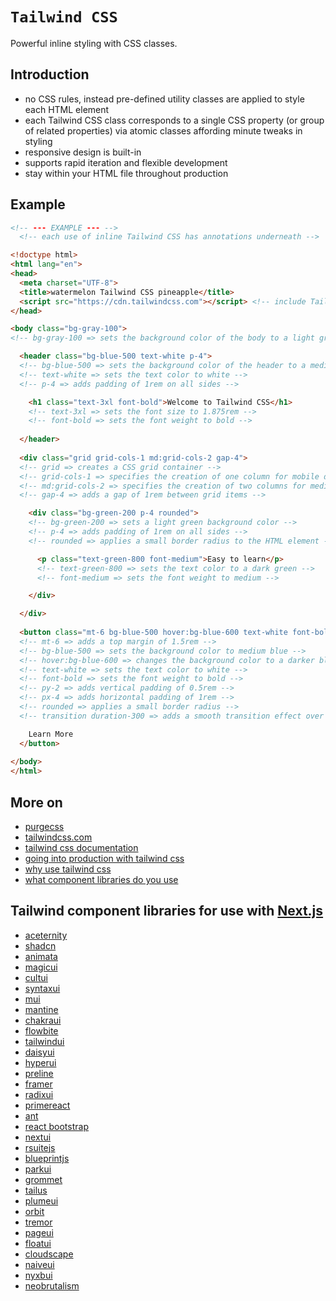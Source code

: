 # `Tailwind CSS`

Powerful inline styling with CSS classes.

## Introduction

* no CSS rules, instead pre-defined utility classes are applied to style each HTML element
* each Tailwind CSS class corresponds to a single CSS property (or group of related properties) via atomic classes affording minute tweaks in styling
* responsive design is built-in
* supports rapid iteration and flexible development
* stay within your HTML file throughout production

## Example

```html
<!-- --- EXAMPLE --- -->
  <!-- each use of inline Tailwind CSS has annotations underneath -->

<!doctype html>
<html lang="en">
<head>
  <meta charset="UTF-8">
  <title>watermelon Tailwind CSS pineapple</title>
  <script src="https://cdn.tailwindcss.com"></script> <!-- include Tailwind CSS play CDN for quick development, not for final production -->
</head>

<body class="bg-gray-100"> 
<!-- bg-gray-100 => sets the background color of the body to a light gray -->

  <header class="bg-blue-500 text-white p-4">
  <!-- bg-blue-500 => sets the background color of the header to a medium blue -->
  <!-- text-white => sets the text color to white -->
  <!-- p-4 => adds padding of 1rem on all sides -->

    <h1 class="text-3xl font-bold">Welcome to Tailwind CSS</h1>
    <!-- text-3xl => sets the font size to 1.875rem -->
    <!-- font-bold => sets the font weight to bold -->
    
  </header>
  
  <div class="grid grid-cols-1 md:grid-cols-2 gap-4">
  <!-- grid => creates a CSS grid container -->
  <!-- grid-cols-1 => specifies the creation of one column for mobile devices -->
  <!-- md:grid-cols-2 => specifies the creation of two columns for medium-sized screens and up -->
  <!-- gap-4 => adds a gap of 1rem between grid items -->

    <div class="bg-green-200 p-4 rounded">
    <!-- bg-green-200 => sets a light green background color -->
    <!-- p-4 => adds padding of 1rem on all sides -->
    <!-- rounded => applies a small border radius to the HTML element -->

      <p class="text-green-800 font-medium">Easy to learn</p>
      <!-- text-green-800 => sets the text color to a dark green -->
      <!-- font-medium => sets the font weight to medium -->

    </div>

  </div>
    
  <button class="mt-6 bg-blue-500 hover:bg-blue-600 text-white font-bold py-2 px-4 rounded transition duration-300">
  <!-- mt-6 => adds a top margin of 1.5rem -->
  <!-- bg-blue-500 => sets the background color to medium blue -->
  <!-- hover:bg-blue-600 => changes the background color to a darker blue on hover -->
  <!-- text-white => sets the text color to white -->
  <!-- font-bold => sets the font weight to bold -->
  <!-- py-2 => adds vertical padding of 0.5rem -->
  <!-- px-4 => adds horizontal padding of 1rem -->
  <!-- rounded => applies a small border radius -->
  <!-- transition duration-300 => adds a smooth transition effect over 300ms -->

    Learn More
  </button>
  
</body>
</html>
```

## More on

* [purgecss](https://purgecss.com/)
* [tailwindcss.com](https://tailwindcss.com/)
* [tailwind css documentation](https://tailwindcss.com/docs/installation)
* [going into production with tailwind css](https://tailwindcss.com/docs/optimizing-for-production)
* [why use tailwind css](https://www.reddit.com/r/webdev/comments/p4sfrh/why_is_tailwind_so_popular/)
* [what component libraries do you use](https://www.reddit.com/r/nextjs/comments/1f1d8gp/what_component_libraries_do_you_use/)

## Tailwind component libraries for use with [Next.js](https://nextjs.org/)

* [aceternity](https://ui.aceternity.com/)
* [shadcn](https://ui.shadcn.com/)
* [animata](https://animata.design/)
* [magicui](https://magicui.design/)
* [cultui](https://www.cult-ui.com/)
* [syntaxui](https://syntaxui.com/)
* [mui](https://mui.com/)
* [mantine](https://mantine.dev/)
* [chakraui](https://v2.chakra-ui.com/)
* [flowbite](https://flowbite.com/)
* [tailwindui](https://tailwindui.com/)
* [daisyui](https://daisyui.com/)
* [hyperui](https://www.hyperui.dev/)
* [preline](https://preline.co/)
* [framer](https://www.framer.com/motion/)
* [radixui](https://www.radix-ui.com/)
* [primereact](https://primereact.org/)
* [ant](https://ant.design/)
* [react bootstrap](https://react-bootstrap.github.io/)
* [nextui](https://nextui.org/)
* [rsuitejs](https://rsuitejs.com/)
* [blueprintjs](https://blueprintjs.com/)
* [parkui](https://park-ui.com/)
* [grommet](https://v2.grommet.io/)
* [tailus](https://ui.tailus.io/)
* [plumeui](https://plumeui.com/)
* [orbit](https://orbit.kiwi/)
* [tremor](https://tremor.so/)
* [pageui](https://pageui.shipixen.com/)
* [floatui](https://floatui.com/)
* [cloudscape](https://cloudscape.design/)
* [naiveui](https://www.naiveui.com/)
* [nyxbui](https://nyxbui.design/)
* [neobrutalism](https://www.neobrutalism.dev/)
